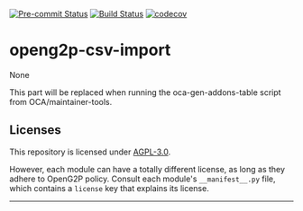 
<!-- /!\ Non OCA Context : Set here the badge of your runbot / runboat instance. -->
[![Pre-commit Status](https://github.com/OpenG2P/openg2p-csv-import/actions/workflows/pre-commit.yml/badge.svg?branch=15.0)](https://github.com/OpenG2P/openg2p-csv-import/actions/workflows/pre-commit.yml?query=branch%3A15.0)
[![Build Status](https://github.com/OpenG2P/openg2p-csv-import/actions/workflows/test.yml/badge.svg?branch=15.0)](https://github.com/OpenG2P/openg2p-csv-import/actions/workflows/test.yml?query=branch%3A15.0)
[![codecov](https://codecov.io/gh/OpenG2P/openg2p-csv-import/branch/15.0/graph/badge.svg)](https://codecov.io/gh/OpenG2P/openg2p-csv-import)
<!-- /!\ Non OCA Context : Set here the badge of your translation instance. -->

<!-- /!\ do not modify above this line -->

# openg2p-csv-import

None

<!-- /!\ do not modify below this line -->

<!-- prettier-ignore-start -->

[//]: # (addons)

This part will be replaced when running the oca-gen-addons-table script from OCA/maintainer-tools.

[//]: # (end addons)

<!-- prettier-ignore-end -->

## Licenses

This repository is licensed under [AGPL-3.0](LICENSE).

However, each module can have a totally different license, as long as they adhere to OpenG2P
policy. Consult each module's `__manifest__.py` file, which contains a `license` key
that explains its license.

----
<!-- /!\ Non OCA Context : Set here the full description of your organization. -->
